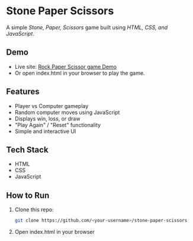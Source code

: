 # Stone Paper Scissors

A simple *Stone, Paper, Scissors* game built using *HTML, CSS, and JavaScript*.  

## Demo
- Live site: [Rock Paper Scissor game Demo](https://faheemaarif3898.github.io/Rock-Paper-Scissor/)
- Or open index.html in your browser to play the game.

## Features
- Player vs Computer gameplay  
- Random computer moves using JavaScript  
- Displays win, loss, or draw  
- "Play Again" / "Reset" functionality  
- Simple and interactive UI  

## Tech Stack
- HTML  
- CSS  
- JavaScript  

## How to Run
1. Clone this repo:  
   ```bash
   git clone https://github.com/<your-username>/stone-paper-scissors

2. Open index.html in your browser
